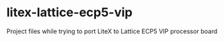 # litex-lattice-ecp5-vip
Project files while trying to port LiteX to Lattice ECP5 VIP processor board

